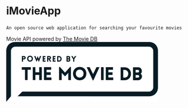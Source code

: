 # iMovieApp

`An open source web application for searching your favourite movies`

Movie API powered by  [The Movie DB](https://www.themoviedb.org/)  ![TMDb Image](./assets/TMDb.png)
